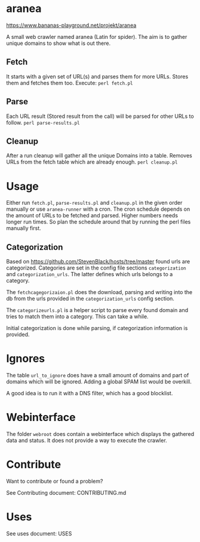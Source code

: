 # aranea

https://www.bananas-playground.net/projekt/aranea

A small web crawler named aranea (Latin for spider).
The aim is to gather unique domains to show what is out there.

## Fetch

It starts with a given set of URL(s) and parses them for more
URLs. Stores them and fetches them too. Execute: `perl fetch.pl`

## Parse

Each URL result (Stored result from the call) will be parsed
for other URLs to follow. `perl parse-results.pl`

## Cleanup

After a run cleanup will gather all the unique Domains into
a table. Removes URLs from the fetch table which are already
enough. `perl cleanup.pl`

# Usage

Either run `fetch.pl`, `parse-results.pl` and `cleanup.pl` in the given order manually
or use `aranea-runner` with a cron. The cron schedule depends on the amount of URLs to be fetched and parsed.
Higher numbers needs longer run times. So plan the schedule around that by running the perl files
manually first.

## Categorization

Based on https://github.com/StevenBlack/hosts/tree/master found urls are categorized. Categories are set in the
config file sections `categorization` and `categorization_urls`. The latter defines which urls belongs to a category.

The `fetchcagegorizaion.pl` does the download, parsing and writing into the db from the urls provided in the
`categorization_urls` config section.

The `categorizeurls.pl` is a helper script to parse every found domain and tries to match
them into a category. This can take a while.

Initial categorization is done while parsing, if categorization information is provided.

# Ignores

The table `url_to_ignore` does have a small amount of domains
and part of domains which will be ignored. Adding a global SPAM list would be overkill.

A good idea is to run it with a DNS filter, which has a good blocklist.

# Webinterface

The folder `webroot` does contain a webinterface which displays the gathered data and status.
It does not provide a way to execute the crawler.

# Contribute

Want to contribute or found a problem?

See Contributing document: CONTRIBUTING.md

# Uses

See uses document: USES
